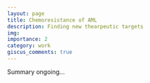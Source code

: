 ```yaml
---
layout: page
title: Chemoresistance of AML
description: Finding new thearpeutic targets
img: 
importance: 2
category: work
giscus_comments: true
---
```


Summary ongoing...
